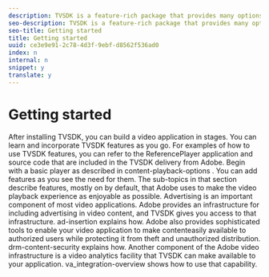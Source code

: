 ```yaml
---
description: TVSDK is a feature-rich package that provides many options for video playback, advertising, and content protection. You can set up video analytics and monitor quality-of-service metrics.
seo-description: TVSDK is a feature-rich package that provides many options for video playback, advertising, and content protection. You can set up video analytics and monitor quality-of-service metrics.
seo-title: Getting started
title: Getting started
uuid: ce3e9e91-2c78-4d3f-9ebf-d8562f536ad0
index: n
internal: n
snippet: y
translate: y
---
```


# Getting started

After installing TVSDK, you can build a video application in stages. You can learn and incorporate TVSDK features as you go. For examples of how to use TVSDK features, you can refer to the ReferencePlayer application and source code that are included in the TVSDK delivery from Adobe.
Begin with a basic player as described in  content-playback-options . You can add features as you see the need for them. The sub-topics in that section describe features, mostly on by default, that Adobe uses to make the video playback experience as enjoyable as possible.
Advertising is an important component of most video applications. Adobe provides an infrastructure for including advertising in video content, and TVSDK gives you access to that infrastructure.  ad-insertion  explains how.
Adobe also provides sophisticated tools to enable your video application to make contenteasily available to authorized users while protecting it from theft and unauthorized distribution.  drm-content-security  explains how.
Another component of the Adobe video infrastructure is a video analytics facility that TVSDK can make available to your application.  va_integration-overview  shows how to use that capability.
